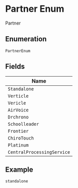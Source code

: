 
# Partner Enum

Partner

## Enumeration

`PartnerEnum`

## Fields

| Name |
|  --- |
| `Standalone` |
| `Verticle` |
| `Vericle` |
| `AirVoice` |
| `Drchrono` |
| `Schoolleader` |
| `Frontier` |
| `ChiroTouch` |
| `Platinum` |
| `CentralProcessingService` |

## Example

```
standalone
```

